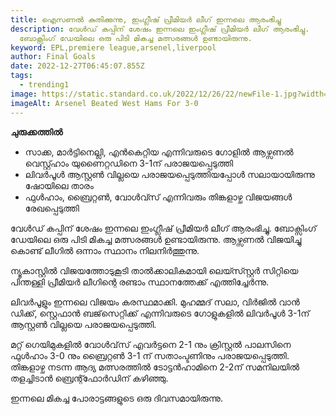 ```yaml
---
title: ഐസണൽ കുതിക്കുന്നു, ഇംഗ്ലീഷ് പ്രീമിയർ ലീഗ് ഇന്നലെ ആരംഭിച്ചു
description: വേൾഡ് കപ്പിന് ശേഷം ഇന്നലെ ഇംഗ്ലീഷ് പ്രീമിയർ ലീഗ് ആരംഭിച്ചു.
  ബോക്സിംഗ് ഡേയിലെ ഒരു പിടി മികച്ച മത്സരങ്ങൾ ഉണ്ടായിരുന്നു.
keyword: EPL,premiere league,arsenel,liverpool
author: Final Goals
date: 2022-12-27T06:45:07.855Z
tags:
  - trending1
image: https://static.standard.co.uk/2022/12/26/22/newFile-1.jpg?width=968&auto=webp&quality=50&crop=968%3A645%2Csmart
imageAlt: Arsenel Beated West Hams For 3-0
---
```

**ചുരുക്കത്തിൽ**

* സാക്ക, മാർട്ടിനെല്ലി, എൻകെറ്റിയ എന്നിവരുടെ ഗോളിൽ ആഴ്സണൽ വെസ്റ്റ്ഹാം യുണൈറ്റഡിനെ 3-1ന് പരാജയപ്പെടുത്തി
* ലിവർപൂൾ ആസ്റ്റൺ വില്ലയെ പരാജയപ്പെടുത്തിയപ്പോൾ സലായായിരുന്നു ഷോയിലെ താരം
* ഫുൾഹാം, ബ്രൈറ്റൺ, വോൾവ്സ് എന്നിവരും തിങ്കളാഴ്ച വിജയങ്ങൾ രേഖപ്പെടുത്തി

വേൾഡ് കപ്പിന് ശേഷം ഇന്നലെ ഇംഗ്ലീഷ് പ്രീമിയർ ലീഗ് ആരംഭിച്ചു. ബോക്സിംഗ് ഡേയിലെ ഒരു പിടി മികച്ച മത്സരങ്ങൾ ഉണ്ടായിരുന്നു. ആഴ്സണൽ വിജയിച്ചു കൊണ്ട് ലീഗിൽ ഒന്നാം സ്ഥാനം നിലനിർത്തുന്നു.

 ന്യൂകാസ്റ്റിൽ വിജയത്തോടുകൂടി താൽക്കാലികമായി ലെയ്സ്സ്റ്റർ സിറ്റിയെ പിന്തള്ളി പ്രീമിയർ ലീഗിന്റെ രണ്ടാം സ്ഥാനത്തേക്ക് എത്തിച്ചേർന്നു.

 ലിവർപൂളും ഇന്നലെ വിജയം കരസ്ഥമാക്കി.
മുഹമ്മദ് സലാ, വിർജിൽ വാൻ ഡിക്ക്, സ്റ്റെഫാൻ ബജ്‌സെറ്റിക്ക് എന്നിവരുടെ ഗോളുകളിൽ ലിവർപൂൾ 3-1ന് ആസ്റ്റൺ വില്ലയെ പരാജയപ്പെടുത്തി.


മറ്റ് ഗെയിമുകളിൽ വോൾവ്‌സ് എവർട്ടനെ 2-1 നും ക്രിസ്റ്റൽ പാലസിനെ ഫുൾഹാം 3-0 നും ബ്രൈറ്റൺ 3-1 ന് സതാംപ്ടണിനും പരാജയപ്പെടുത്തി. തിങ്കളാഴ്ച നടന്ന ആദ്യ മത്സരത്തിൽ ടോട്ടൻഹാമിനെ 2-2ന് സമനിലയിൽ തളച്ചിടാൻ ബ്രെന്റ്ഫോർഡിന് കഴിഞ്ഞു.


ഇന്നലെ മികച്ച പോരാട്ടങ്ങളുടെ ഒരു ദിവസമായിരുന്നു.
